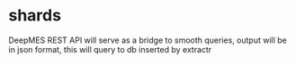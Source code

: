 # shards
DeepMES REST API
will serve as a bridge to smooth queries, output will be in json format, this will query to db inserted by extractr
